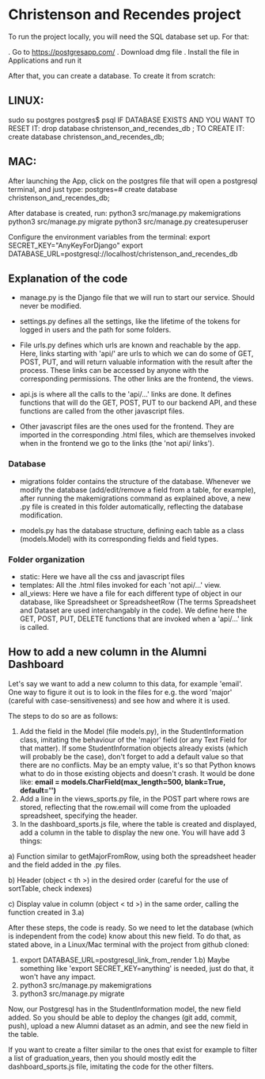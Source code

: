 # Christenson and Recendes project


To run the project locally, you will need the SQL database set up. For that:

. Go to https://postgresapp.com/
. Download dmg file
. Install the file in Applications and run it

After that, you can create a database. To create it from scratch:
## LINUX:
sudo su postgres
postgres$ psql
IF DATABASE EXISTS AND YOU WANT TO RESET IT:
drop database christenson_and_recendes_db ;
TO CREATE IT:
create database christenson_and_recendes_db;

## MAC:
After launching the App, click on the postgres file that will open a postgresql terminal, and just type:
postgres=# create database christenson_and_recendes_db;

After database is created, run:
python3 src/manage.py makemigrations
python3 src/manage.py migrate
python3 src/manage.py createsuperuser

Configure the environment variables from the terminal:
export SECRET_KEY="AnyKeyForDjango"
export DATABASE_URL=postgresql://localhost/christenson_and_recendes_db

## Explanation of the code

* manage.py is the Django file that we will run to start our service. Should never be modified.

* settings.py defines all the settings, like the lifetime of the tokens for logged in users and the path for some folders.

* File urls.py defines which urls are known and reachable by the app. Here, links starting with 'api/' are urls to which we can do some of GET, POST, PUT, and will return valuable information with the result after the process. These links can be accessed by anyone with the corresponding permissions.
The other links are the frontend, the views.

* api.js is where all the calls to the 'api/...' links are done. It defines functions that will do the GET, POST, PUT to our backend API, and these functions are called from the other javascript files.

* Other javascript files are the ones used for the frontend. They are imported in the corresponding .html files, which are themselves invoked when in the frontend we go to the links (the 'not api/ links').

### Database

* migrations folder contains the structure of the database. Whenever we modify the database (add/edit/remove a field from a table, for example), after running the makemigrations command as explained above, a new .py file is created in this folder automatically, reflecting the database modification.

* models.py has the database structure, defining each table as a class (models.Model) with its corresponding fields and field types.

### Folder organization

* static: Here we have all the css and javascript files
* templates: All the .html files invoked for each 'not api/...' view.
* all_views: Here we have a file for each different type of object in our database, like Spreadsheet or SpreadsheetRow (The terms Spreadsheet and Dataset are used interchangably in the code). We define here the GET, POST, PUT, DELETE functions that are invoked when a 'api/...' link is called.


## How to add a new column in the Alumni Dashboard

Let's say we want to add a new column to this data, for example 'email'.
One way to figure it out is to look in the files for e.g. the word 'major' (careful with case-sensitiveness) and see how and where it is used.

The steps to do so are as follows:

1. Add the field in the Model (file models.py), in the StudentInformation class, imitating the behaviour of the 'major' field (or any Text Field for that matter).
If some StudentInformation objects already exists (which will probably be the case), don't forget to add a default value so that there are no conflicts. May be an empty value, it's so that Python knows what to do in those existing objects and doesn't crash.
It would be done like: <b>email = models.CharField(max_length=500, blank=True, default='')</b>
2. Add a line in the views_sports.py file, in the POST part where rows are stored, reflecting that the row.email will come from the uploaded spreadsheet, specifying the header.
3. In the dashboard_sports.js file, where the table is created and displayed, add a column in the table to display the new one. You will have add 3 things:
  
  a) Function similar to getMajorFromRow, using both the spreadsheet header and the field added in the .py files.
  
  b) Header (object < th >) in the desired order (careful for the use of sortTable, check indexes)
  
  c) Display value in column (object < td >) in the same order, calling the function created in 3.a)

After these steps, the code is ready. So we need to let the database (which is independent from the code) know about this new field.
To do that, as stated above, in a Linux/Mac terminal with the project from github cloned:
1) export DATABASE_URL=postgresql_link_from_render
1.b) Maybe something like 'export SECRET_KEY=anything' is needed, just do that, it won't have any impact.
2) python3 src/manage.py makemigrations
3) python3 src/manage.py migrate

Now, our Postgresql has in the StudentInformation model, the new field added.
So you should be able to deploy the changes (git add, commit, push), upload a new Alumni dataset as an admin, and see the new field in the table.


If you want to create a filter similar to the ones that exist for example to filter a list of graduation_years, then you should mostly edit the dashboard_sports.js file, imitating the code for the other filters.